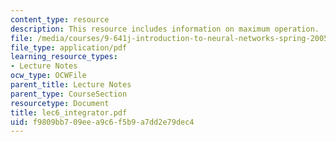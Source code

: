 ```yaml
---
content_type: resource
description: This resource includes information on maximum operation.
file: /media/courses/9-641j-introduction-to-neural-networks-spring-2005/f9809bb709eea9c6f5b9a7dd2e79dec4_lec6_integrator.pdf
file_type: application/pdf
learning_resource_types:
- Lecture Notes
ocw_type: OCWFile
parent_title: Lecture Notes
parent_type: CourseSection
resourcetype: Document
title: lec6_integrator.pdf
uid: f9809bb7-09ee-a9c6-f5b9-a7dd2e79dec4
---
```


